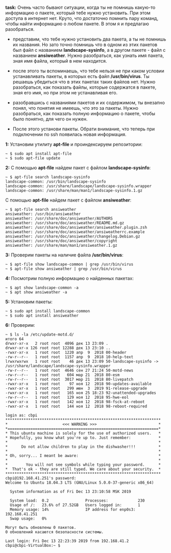 **task:**
Очень часто бывают ситуации, когда ты не помнишь какую-то информацию о пакете, который тебе нужно установить. При этом доступа в интернет нет. Круто, что достаточно помнить пару команд, чтобы найти информацию о любом пакете. В этом я и предлагаю разобраться.

- представим, что тебе нужно установить два пакета, а ты не помнишь их названия. Но зато точно помнишь что в одном из этих пакетов был файл с названием **landscape-sysinfo**, а в другом пакете - файл с названием **ansiweather**. Нужно разобраться, как узнать имя пакета, зная имя файла, который в нем находится.

- после этого ты вспоминаешь, что тебе нельзя не при каком условии устанавливать пакеты, в которых есть файл **/usr/bin/virus**. Ты решаешь убедиться что в этих пакетах таких файлов нет. Нужно разобраться, как показать файлы, которые содержатся в пакете, зная его имя, но при этом не устанавливая его.

- разобравшись с названиями пакетов и их содержимом, ты внезапно понял, что понятия не имеешь, что это за пакеты. Нужно разобраться, как показать полную информацию о пакете, чтобы было понятно, для чего он нужен.
- После этого установи пакеты. Обрати внимание, что теперь при подключении по ssh появилась новая информация.

**1:**
Установим утилиту **apt-file** и проиндексируем репозитории:

```ShellSession
~ $ sudo apt install apt-file
~ $ sudo apt-file update
```

**2:**
С помощью **apt-file** найдем пакет с файлом **landscape-sysinfo**:

```ShellSession
~ $ apt-file search landscape-sysinfo
landscape-common: /usr/bin/landscape-sysinfo
landscape-common: /usr/share/landscape/landscape-sysinfo.wrapper
landscape-common: /usr/share/man/man1/landscape-sysinfo.1.gz
```

С помощью **apt-file** найдем пакет с файлом **ansiweather**:

```ShellSession
~ $ apt-file search ansiweather
ansiweather: /usr/bin/ansiweather
ansiweather: /usr/share/doc/ansiweather/AUTHORS
ansiweather: /usr/share/doc/ansiweather/README.md.gz
ansiweather: /usr/share/doc/ansiweather/ansiweather.plugin.zsh
ansiweather: /usr/share/doc/ansiweather/ansiweatherrc.example
ansiweather: /usr/share/doc/ansiweather/changelog.Debian.gz
ansiweather: /usr/share/doc/ansiweather/copyright
ansiweather: /usr/share/man/man1/ansiweather.1.gz
```

**3:**
Проверим пакеты на наличие файла **/usr/bin/virus**:

```ShellSession
~ $ apt-file show landscape-common | grep /usr/bin/virus
~ $ apt-file show ansiweather | grep /usr/bin/virus
```

**4:**
Посмотрим полную информацию о найденных пакетах:

```ShellSession
~ $ apt show landscape-common -a
~ $ apt show ansiweather -a
```

**5:**
Установим пакеты:

```ShellSession
~ $ sudo apt install landscape-common
~ $ sudo apt install ansiweather
```

**6:**
Проверим:

```ShellSession
~ $ ls -la /etc/update-motd.d/
итого 64
drwxr-xr-x   2 root root  4096 дек 13 23:09 .
drwxr-xr-x 126 root root 12288 дек 13 23:10 ..
-rwxr-xr-x   1 root root  1220 апр  9  2018 00-header
-rw-r--r--   1 root root  1157 апр  9  2018 10-help-text
lrwxrwxrwx   1 root root    46 дек 13 23:09 50-landscape-sysinfo -> /usr/share/landscape/landscape-sysinfo.wrapper
-rw-r--r--   1 root root  4646 сен 27 21:24 50-motd-news
-rw-r--r--   1 root root   604 мар 21  2018 80-esm
-rw-r--r--   1 root root  3017 мар 21  2018 80-livepatch
-rwxr-xr-x   1 root root    97 ноя 12  2018 90-updates-available
-rwxr-xr-x   1 root root   299 июн  3  2019 91-release-upgrade
-rwxr-xr-x   1 root root   165 ноя 25 18:23 92-unattended-upgrades
-rw-r--r--   1 root root   129 ноя 12  2018 95-hwe-eol
-rwxr-xr-x   1 root root   142 ноя 12  2018 98-fsck-at-reboot
-rwxr-xr-x   1 root root   144 ноя 12  2018 98-reboot-required
```

```Console
login as: cbpi
********************************************************************
*                        <<< WARNING >>>                           *
*==================================================================*
* This ubuntu machine is solely for the use of authorized users.   *
* Hopefully, you know what you're up to. Just remember:            *
*                                                                  *
*      Do not allow children to play in the dishwasher!!!          *
*                                                                  *
* Oh, sorry... I meant be aware:                                   *
*                                                                  *
*        You will not see symbols while typing your password.      *
*  That's ok - they are still typed. We care about your security.  *
********************************************************************
cbpi@192.168.41.251's password:
Welcome to Ubuntu 18.04.3 LTS (GNU/Linux 5.0.0-37-generic x86_64)

  System information as of Fri Dec 13 23:10:58 MSK 2019

  System load:  0.2                Processes:             230
  Usage of /:   23.6% of 27.52GB   Users logged in:       1
  Memory usage: 14%                IP address for enp0s3: 192.168.41.251
  Swap usage:   0%

Могут быть обновлены 0 пакетов.
0 обновлений касаются безопасности системы.

Last login: Fri Dec 13 22:23:39 2019 from 192.168.41.2
cbpi@cbpi-VirtualBox:~ $
```

